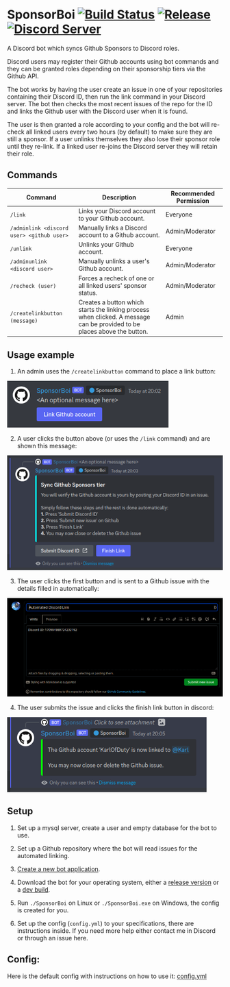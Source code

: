 # SponsorBoi [![Build Status](https://jenkins.karlofduty.com/job/DiscordBots/job/SponsorBoi/job/master/badge/icon)](https://jenkins.karlofduty.com/blue/organizations/jenkins/DiscordBots%2FSponsorBoi/activity) <!--[![Downloads](https://img.shields.io/github/downloads/KarlOfDuty/SponsorBoi/total.svg)](https://github.com/KarlOfDuty/SponsorBoi/releases)--> [![Release](https://img.shields.io/github/release/KarlofDuty/SponsorBoi.svg)](https://github.com/KarlOfDuty/SponsorBoi/releases) [![Discord Server](https://img.shields.io/discord/430468637183442945.svg?label=discord)](https://discord.gg/C5qMvkj)
A Discord bot which syncs Github Sponsors to Discord roles.

Discord users may register their Github accounts using bot commands and they can be granted roles depending on their sponsorship tiers via the Github API.

The bot works by having the user create an issue in one of your repositories containing their Discord ID, then run the link command in your Discord server. The bot then checks the most recent issues of the repo for the ID and links the Github user with the Discord user when it is found.

The user is then granted a role according to your config and the bot will re-check all linked users every two hours (by default) to make sure they are still a sponsor. If a user unlinks themselves they also lose their sponsor role until they re-link. If a linked user re-joins the Discord server they will retain their role.

## Commands

| Command                                   | Description                                                                                                              | Recommended Permission |
|-------------------------------------------|--------------------------------------------------------------------------------------------------------------------------|------------------------|
| `/link`                                   | Links your Discord account to your Github account.                                                                       | Everyone               |
| `/adminlink <discord user> <github user>` | Manually links a Discord account to a Github account.                                                                    | Admin/Moderator        |
| `/unlink`                                 | Unlinks your Github account.                                                                                             | Everyone               |
| `/adminunlink <discord user>`             | Manually unlinks a user's Github account.                                                                                | Admin/Moderator        |
| `/recheck (user)`                         | Forces a recheck of one or all linked users' sponsor status.                                                             | Admin/Moderator        |
| `/createlinkbutton (message)`             | Creates a button which starts the linking process when clicked. A message can be provided to be places above the button. | Admin                  |

## Usage example

1. An admin uses the `/createlinkbutton` command to place a link button:

![Create link button command example](docs/img/createlinkbutton_example.png)

2. A user clicks the button above (or uses the `/link` command) and are shown this message:

![Example of user prompt](docs/img/first_button_pressed_example.png)

3. The user clicks the first button and is sent to a Github issue with the details filled in automatically:

![Example of github issue](docs/img/submit_discord_id_example.png)

4. The user submits the issue and clicks the finish link button in discord:

![Example of github issue](docs/img/finished_example.png)

## Setup

1. Set up a mysql server, create a user and empty database for the bot to use.

2. Set up a Github repository where the bot will read issues for the automated linking.

3. [Create a new bot application](https://discordpy.readthedocs.io/en/latest/discord.html).

4. Download the bot for your operating system, either a [release version](https://github.com/KarlOfDuty/SponsorBoi/releases) or a [dev build](https://jenkins.karlofduty.com/blue/organizations/jenkins/SponsorBoi/activity).

5. Run `./SponsorBoi` on Linux or `./SponsorBoi.exe` on Windows, the config is created for you.

6. Set up the config (`config.yml`) to your specifications, there are instructions inside. If you need more help either contact me in Discord or through an issue here.

## Config:

Here is the default config with instructions on how to use it: [config.yml](./default_config.yml)

